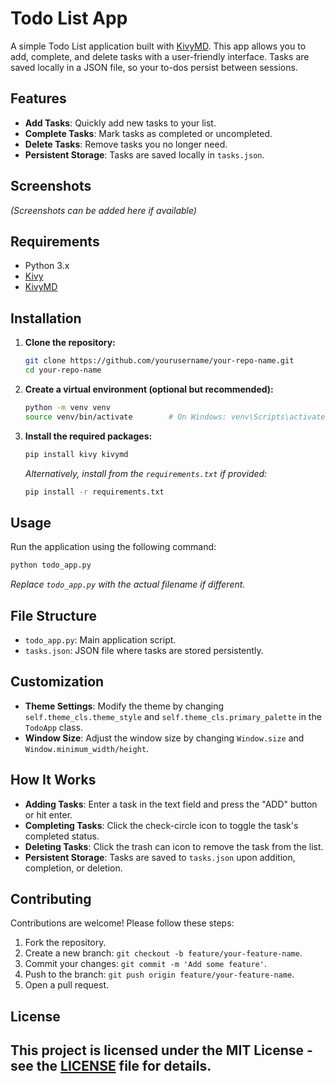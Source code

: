# Todo List App

A simple Todo List application built with [KivyMD](https://github.com/kivymd/KivyMD). This app allows you to add, complete, and delete tasks with a user-friendly interface. Tasks are saved locally in a JSON file, so your to-dos persist between sessions.

## Features

- **Add Tasks**: Quickly add new tasks to your list.
- **Complete Tasks**: Mark tasks as completed or uncompleted.
- **Delete Tasks**: Remove tasks you no longer need.
- **Persistent Storage**: Tasks are saved locally in `tasks.json`.

## Screenshots

*(Screenshots can be added here if available)*

## Requirements

- Python 3.x
- [Kivy](https://kivy.org/#home)
- [KivyMD](https://github.com/kivymd/KivyMD)

## Installation

1. **Clone the repository:**

   ```bash
   git clone https://github.com/yourusername/your-repo-name.git
   cd your-repo-name
   ```

2. **Create a virtual environment (optional but recommended):**

   ```bash
   python -m venv venv
   source venv/bin/activate        # On Windows: venv\Scripts\activate
   ```

3. **Install the required packages:**

   ```bash
   pip install kivy kivymd
   ```

   *Alternatively, install from the `requirements.txt` if provided:*

   ```bash
   pip install -r requirements.txt
   ```

## Usage

Run the application using the following command:

```bash
python todo_app.py
```

*Replace `todo_app.py` with the actual filename if different.*

## File Structure

- `todo_app.py`: Main application script.
- `tasks.json`: JSON file where tasks are stored persistently.

## Customization

- **Theme Settings**: Modify the theme by changing `self.theme_cls.theme_style` and `self.theme_cls.primary_palette` in the `TodoApp` class.
- **Window Size**: Adjust the window size by changing `Window.size` and `Window.minimum_width/height`.

## How It Works

- **Adding Tasks**: Enter a task in the text field and press the "ADD" button or hit enter.
- **Completing Tasks**: Click the check-circle icon to toggle the task's completed status.
- **Deleting Tasks**: Click the trash can icon to remove the task from the list.
- **Persistent Storage**: Tasks are saved to `tasks.json` upon addition, completion, or deletion.

## Contributing

Contributions are welcome! Please follow these steps:

1. Fork the repository.
2. Create a new branch: `git checkout -b feature/your-feature-name`.
3. Commit your changes: `git commit -m 'Add some feature'`.
4. Push to the branch: `git push origin feature/your-feature-name`.
5. Open a pull request.

## License
This project is licensed under the MIT License - see the [LICENSE](LICENSE) file for details.
---
